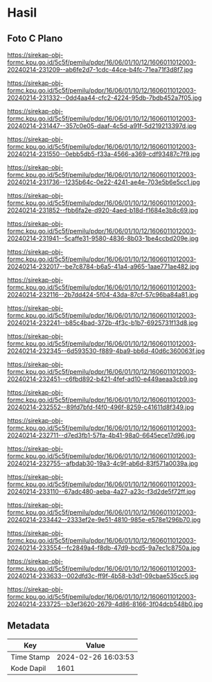 # Hasil

## Foto C Plano

https://sirekap-obj-formc.kpu.go.id/5c5f/pemilu/pdpr/16/06/01/10/12/1606011012003-20240214-231209--ab6fe2d7-1cdc-44ce-b4fc-71ea71f3d8f7.jpg

https://sirekap-obj-formc.kpu.go.id/5c5f/pemilu/pdpr/16/06/01/10/12/1606011012003-20240214-231332--0dd4aa44-cfc2-4224-95db-7bdb452a7f05.jpg

https://sirekap-obj-formc.kpu.go.id/5c5f/pemilu/pdpr/16/06/01/10/12/1606011012003-20240214-231447--357c0e05-daaf-4c5d-a91f-5d219213397d.jpg

https://sirekap-obj-formc.kpu.go.id/5c5f/pemilu/pdpr/16/06/01/10/12/1606011012003-20240214-231550--0ebb5db5-f33a-4566-a369-cdf93487c7f9.jpg

https://sirekap-obj-formc.kpu.go.id/5c5f/pemilu/pdpr/16/06/01/10/12/1606011012003-20240214-231736--1235b64c-0e22-4241-ae4e-703e5b6e5cc1.jpg

https://sirekap-obj-formc.kpu.go.id/5c5f/pemilu/pdpr/16/06/01/10/12/1606011012003-20240214-231852--fbb6fa2e-d920-4aed-b18d-f1684e3b8c69.jpg

https://sirekap-obj-formc.kpu.go.id/5c5f/pemilu/pdpr/16/06/01/10/12/1606011012003-20240214-231941--5caffe31-9580-4836-8b03-1be4ccbd209e.jpg

https://sirekap-obj-formc.kpu.go.id/5c5f/pemilu/pdpr/16/06/01/10/12/1606011012003-20240214-232017--be7c8784-b6a5-41a4-a965-1aae771ae482.jpg

https://sirekap-obj-formc.kpu.go.id/5c5f/pemilu/pdpr/16/06/01/10/12/1606011012003-20240214-232116--2b7dd424-5f04-43da-87cf-57c96ba84a81.jpg

https://sirekap-obj-formc.kpu.go.id/5c5f/pemilu/pdpr/16/06/01/10/12/1606011012003-20240214-232241--b85c4bad-372b-4f3c-b1b7-6925731f13d8.jpg

https://sirekap-obj-formc.kpu.go.id/5c5f/pemilu/pdpr/16/06/01/10/12/1606011012003-20240214-232345--6d593530-f889-4ba9-bb6d-40d6c360063f.jpg

https://sirekap-obj-formc.kpu.go.id/5c5f/pemilu/pdpr/16/06/01/10/12/1606011012003-20240214-232451--c6fbd892-b421-4fef-ad10-e449aeaa3cb9.jpg

https://sirekap-obj-formc.kpu.go.id/5c5f/pemilu/pdpr/16/06/01/10/12/1606011012003-20240214-232552--89fd7bfd-f4f0-496f-8259-c41611d8f349.jpg

https://sirekap-obj-formc.kpu.go.id/5c5f/pemilu/pdpr/16/06/01/10/12/1606011012003-20240214-232711--d7ed3fb1-57fa-4b41-98a0-6645ece17d96.jpg

https://sirekap-obj-formc.kpu.go.id/5c5f/pemilu/pdpr/16/06/01/10/12/1606011012003-20240214-232755--afbdab30-19a3-4c9f-ab6d-83f571a0039a.jpg

https://sirekap-obj-formc.kpu.go.id/5c5f/pemilu/pdpr/16/06/01/10/12/1606011012003-20240214-233110--67adc480-aeba-4a27-a23c-f3d2de5f72ff.jpg

https://sirekap-obj-formc.kpu.go.id/5c5f/pemilu/pdpr/16/06/01/10/12/1606011012003-20240214-233442--2333ef2e-9e51-4810-985e-e578e1296b70.jpg

https://sirekap-obj-formc.kpu.go.id/5c5f/pemilu/pdpr/16/06/01/10/12/1606011012003-20240214-233554--fc2849a4-f8db-47d9-bcd5-9a7ec1c8750a.jpg

https://sirekap-obj-formc.kpu.go.id/5c5f/pemilu/pdpr/16/06/01/10/12/1606011012003-20240214-233633--002dfd3c-ff9f-4b58-b3d1-09cbae535cc5.jpg

https://sirekap-obj-formc.kpu.go.id/5c5f/pemilu/pdpr/16/06/01/10/12/1606011012003-20240214-233725--b3ef3620-2679-4d86-8166-3f04dcb548b0.jpg


## Metadata

| Key        | Value               |
| ---------- | ------------------- |
| Time Stamp | 2024-02-26 16:03:53 |
| Kode Dapil | 1601                |



